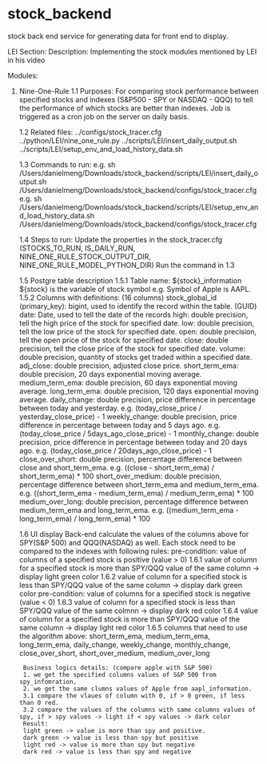 # stock_backend
stock back end service for generating data for front end to display.

LEI Section:
Description: Implementing the stock modules mentioned by LEI in his video

Modules:
1. Nine-One-Rule
    1.1 Purposes:
        For comparing stock performance between specified stocks and indexes (S&P500 - SPY or NASDAQ - QQQ) to tell the performance of which stocks are better than indexes. Job is triggered as a cron job on the server on daily basis.
    
    1.2 Related files:
        ../configs/stock_tracer.cfg
        ../python/LEI/nine_one_rule.py
        ../scripts/LEI/insert_daily_output.sh
        ../scripts/LEI/setup_env_and_load_history_data.sh
    
    1.3 Commands to run:
        e.g. sh /Users/danielmeng/Downloads/stock_backend/scripts/LEI/insert_daily_output.sh /Users/danielmeng/Downloads/stock_backend/configs/stock_tracer.cfg
        e.g. sh /Users/danielmeng/Downloads/stock_backend/scripts/LEI/setup_env_and_load_history_data.sh /Users/danielmeng/Downloads/stock_backend/configs/stock_tracer.cfg
    
    1.4 Steps to run:
        Update the properties in the stock_tracer.cfg (STOCKS_TO_RUN, IS_DAILY_RUN, NINE_ONE_RULE_STOCK_OUTPUT_DIR, NINE_ONE_RULE_MODEL_PYTHON_DIR)
        Run the command in 1.3
    
    1.5 Postgre table description
        1.5.1 Table name: 
            ${stock}_information   ${stock} is the variable of stock symbol e.g. Symbol of Apple is AAPL.
        1.5.2 Columns with definitions: (16 columns)
            stock_global_id (primary_key): bigint, used to identify the record within the table. (GUID)
            date: Date, used to tell the date of the records
            high: double precision, tell the high price of the stock for specified date.
            low: double precision, tell the low price of the stock for specified date.
            open: double precision, tell the open price of the stock for specified date.
            close: double precision, tell the close price of the stock for specified date.
            volume: double precision, quantity of stocks get traded within a specified date.
            adj_close: double precision, adjusted close price.
            short_term_ema: double precision, 20 days exponential moving average.
            medium_term_ema: double precision, 60 days exponential moving average.
            long_term_ema: double precision, 120 days exponential moving average.
            daily_change: double precision, price difference in percentage between today and yesterday. e.g. (today_close_price / yesterday_close_price) - 1
            weekly_change: double precision, price difference in percentage between today and 5 days ago. e.g. (today_close_price / 5days_ago_close_price) - 1
            monthly_change: double precision, price difference in percentage between today and 20 days ago. e.g. (today_close_price / 20days_ago_close_price) - 1
            close_over_short: double precision, percentage difference between close and short_term_ema. e.g. ((close - short_term_ema) / short_term_ema) * 100
            short_over_medium: double precision, percentage difference between short_term_ema and medium_term_ema. e.g. ((short_term_ema - medium_term_ema) / medium_term_ema) * 100
            medium_over_long: double precision, percentage difference between medium_term_ema and long_term_ema. e.g. ((medium_term_ema - long_term_ema) / long_term_ema) * 100
    
    1.6 UI display
        Back-end calculate the values of the columns above for SPY(S&P 500) and QQQ(NASDAQ) as well. Each stock need to be compared to the indexes with following rules:
        pre-condition: value of columns of a specified stock is positive (value > 0)
        1.6.1 value of column for a specified stock is more than SPY/QQQ value of the same column -> display light green color
        1.6.2 value of column for a specified stock is less than SPY/QQQ value of the same column -> display dark green color
        pre-condition: value of columns for a specified stock is negative (value < 0)
        1.6.3 value of column for a specified stock is less than SPY/QQQ value of the same colmnn -> display dark red color
        1.6.4 value of column for a specified stock is more than SPY/QQQ value of the same column -> display light red color
        1.6.5 columns that need to use the algorithm above: short_term_ema, medium_term_ema, long_term_ema, daily_change, weekly_change, monthly_change, close_over_short, short_over_medium, medium_over_long
        
        Business logics details: (compare apple with S&P 500)
        1. we get the specified columns values of S&P 500 from spy_infomration,
        2. we get the same clumns values of Apple from aapl_information.
        3.1 compare the vlaues of column with 0, if > 0 green, if less than 0 red.
        3.2 compare the values of the columns with same columns values of spy, if > spy values -> light if < spy values -> dark color
        Result:
        light green -> value is more than spy and positive.
        dark green -> value is less than spy but positive
        light red -> value is more than spy but negative
        dark red -> value is less than spy and negative
